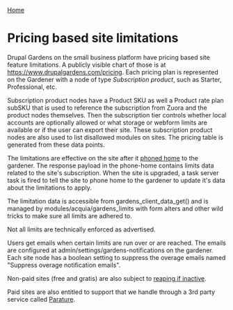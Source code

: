 [Home](../index.md)

Pricing based site limitations
==============================

Drupal Gardens on the small business platform have pricing based site feature limitations. A publicly visible chart of those is at https://www.drupalgardens.com/pricing. Each pricing plan is represented on the Gardener with a node of type *Subscription product*, such as Starter, Professional, etc.

Subscription product nodes have a Product SKU as well a Product rate plan subSKU that is used to reference the subscription from Zuora and the product nodes themselves. Then the subscription tier controls whether local accounts are optionally allowed or what storage or webform limits are available or if the user can export their site. These subscription product nodes are also used to list disallowed modules on sites. The pricing table is generated from these data points.

The limitations are effective on the site after it [phoned home](phonehome.md) to the gardener. The response payload in the phone-home contains limits data related to the site's subscription. When the site is upgraded, a task server task is fired to tell the site to phone home to the gardener to update it's data about the limitations to apply.

The limitation data is accessible from gardens_client_data_get() and is managed by modules/acquia/gardens_limits with form alters and other wild tricks to make sure all limits are adhered to.

Not all limits are technically enforced as advertised.

Users get emails when certain limits are run over or are reached. The emails are configured at admin/settings/gardens-notifications on the gardener. Each site node has a boolean setting to suppress the overage emails named "Suppress overage notification emails".

Non-paid sites (free and gratis) are also subject to [reaping if inactive](reaper.md).

Paid sites are also entitled to support that we handle through a 3rd party service called [Parature](parature.md).
